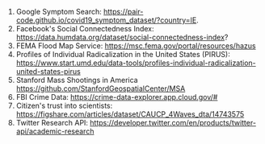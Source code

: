 1. Google Symptom Search: https://pair-code.github.io/covid19_symptom_dataset/?country=IE. 
2. Facebook's Social Connectedness Index: https://data.humdata.org/dataset/social-connectedness-index? 
3. FEMA Flood Map Service: https://msc.fema.gov/portal/resources/hazus
4. Profiles of Individual Radicalization in the United States (PIRUS): https://www.start.umd.edu/data-tools/profiles-individual-radicalization-united-states-pirus 
5. Stanford Mass Shootings in America https://github.com/StanfordGeospatialCenter/MSA 
6. FBI Crime Data: https://crime-data-explorer.app.cloud.gov/# 
7. Citizen's trust into scientists: https://figshare.com/articles/dataset/CAUCP_4Waves_dta/14743575 
8. Twitter Research API: https://developer.twitter.com/en/products/twitter-api/academic-research 

